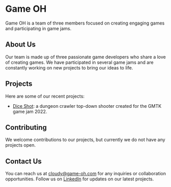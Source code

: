 # Game OH

Game OH is a team of three members focused on creating engaging games and participating in game jams. 

## About Us

Our team is made up of three passionate game developers who share a love of creating games. 
We have participated in several game jams and are constantly working on new projects to bring our ideas to life.

## Projects

Here are some of our recent projects:

- [Dice Shot](https://github.com/game-oh/dice-shot): a dungeon crawler top-down shooter created for the GMTK game jam 2022.


## Contributing
We welcome contributions to our projects, but currently we do not have any projects open.
<!-- We welcome contributions to our projects! If you'd like to contribute, please see our [contributing guidelines](CONTRIBUTING.md). -->

## Contact Us

You can reach us at [cloudy@game-oh.com](mailto:aaayush.dev@gmail.com) for any inquiries or collaboration opportunities. Follow us on [LinkedIn](https://linkedin.com/company/team-game-oh) for updates on our latest projects.
